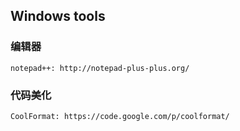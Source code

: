 ## Windows tools

### 编辑器

	notepad++: http://notepad-plus-plus.org/

### 代码美化

	CoolFormat: https://code.google.com/p/coolformat/

